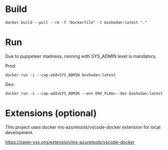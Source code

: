 # Build

```
docker build --pull --rm -f "Dockerfile" -t boshodan:latest "."
```

# Run

Due to puppeteer madness, running with SYS_ADMIN level is mandatory.

Prod:

```
docker run -i --cap-add=SYS_ADMIN boshodan:latest 
```

Dev:

```
docker run -i --cap-add=SYS_ADMIN --env ENV_FLAG=--dev boshodan:latest 
```

# Extensions (optional)

This project uses docker ms-azuretools/vscode-docker extension for local development.

https://open-vsx.org/extension/ms-azuretools/vscode-docker